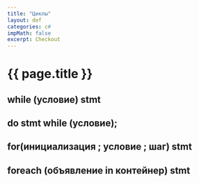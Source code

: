 ```yaml
---
title: "Циклы"
layout: def
categories: c#
impMath: false
excerpt: Checkout
---
```


# {{ page.title }}

## while (условие) stmt

## do stmt while (условие);

## for(инициализация ; условие ; шаг) stmt

## foreach (объявление in контейнер) stmt
